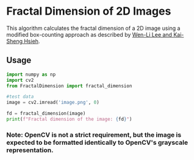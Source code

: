 # Fractal Dimension of 2D Images

This algorithm calculates the fractal dimension of a 2D image using a modified box-counting approach as described by [Wen-Li Lee and Kai-Sheng Hsieh](https://doi.org/10.1016/j.sigpro.2009.12.010).

## Usage

```python
import numpy as np
import cv2
from FractalDimension import fractal_dimension

#test data
image = cv2.imread('image.png', 0)

fd = fractal_dimension(image)
print(f"Fractal dimension of the image: {fd}")
```

### Note: OpenCV is not a strict requirement, but the image is expected to be formatted identically to OpenCV's grayscale representation.
